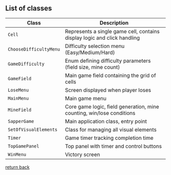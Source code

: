 ## List of classes
| Class | Description |
|-------|-------------|
| `Cell` | Represents a single game cell, contains display logic and click handling |
| `ChooseDifficultyMenu` | Difficulty selection menu (Easy/Medium/Hard) |
| `GameDifficulty` | Enum defining difficulty parameters (field size, mine count) |
| `GameField` | Main game field containing the grid of cells |
| `LoseMenu` | Screen displayed when player loses |
| `MainMenu` | Main game menu |
| `MineField` | Core game logic, field generation, mine counting, win/lose conditions |
| `SapperGame` | Main application class, entry point |
| `SetOfVisualElements` | Class for managing all visual elements |
| `Timer` | Game timer tracking completion time |
| `TopGamePanel` | Top panel with timer and control buttons |
| `WinMenu` | Victory screen |

[return back](./README.md)